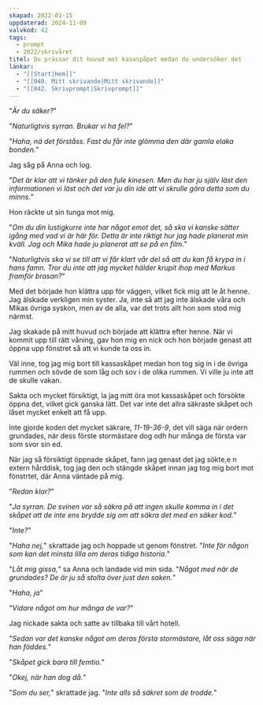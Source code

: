 ```yaml
---
skapad: 2022-01-15
uppdaterad: 2024-11-09
valvkod: 42
tags:
  - prompt
  - 2022/skrivåret
titel: Du prässar dit huvud mot kasaspåpet medan du undersöker det
länkar:
  - "[[Start|Hem]]"
  - "[[040. Mitt skrivande|Mitt skrivande]]"
  - "[[042. Skrivprompt|Skrivprompt]]"
---
```

"*Är du säker?*"

"*Naturligtvis syrran. Brukar vi ha fel?*"

"*Haha, nä det förståss. Fast du får inte glömma den där gamla elaka bonden.*"

Jag såg på Anna och log.

"*Det är klar att vi tänker på den fule kinesen. Men du har ju själv läst den informationen vi läst och det var ju din ide att vi skrulle göra detta som du minns.*"

Hon räckte ut sin tunga mot mig.

"*Om du din lustigkurre inte har något emot det, så ska vi kanske sätter igång med vad vi är här för. Detta är inte riktigt hur jag hade planerat min kväll. Jag och Mika hade ju planerat att se på en film.*"

"*Naturligtvis ska vi se till att vi får klart vår del så att du kan få krypa in i hans famn. Tror du inte att jag mycket hälder krupit ihop med Markus framför brasan?*"

Med det började hon klättra upp för väggen, vilket fick mig att le åt henne. Jag älskade verkligen min syster. Ja, inte så att jag inte älskade våra och Mikas övriga syskon, men av de alla, var det trots allt hon som stod mig närmst.

Jag skakade på mitt huvud och började att klättra efter henne. När vi kommit upp till rätt våning, gav hon mig en nick och hon började genast att öppna upp fönstret så att vi kunde ta oss in.

Väl inne, tog jag mig bort till kassaskåpet medan hon tog sig in i de övriga rummen och sövde de som låg och sov i de olika rummen. Vi ville ju inte att de skulle vakan.

Sakta och mycket försiktigt, la jag mitt öra mot kassaskåpet och försökte öppna det, vilket gick ganska lätt. Det var inte det allra säkraste skåpet och låset mycket enkelt att få upp.

Inte gjorde koden det mycket säkrare, *11-19-36-9*, det vill säga när ordern grundades, när dess förste stormästare dog odh hur många de första var som svor sin ed.

När jag så försiktigt öppnade skåpet, fann jag genast det jag sökte,e n extern hårddisk, tog jag den och stängde skåpet innan jag tog mig bort mot fönstrtet, där Anna väntade på mig.

"*Redan klar?*"

"*Ja syrran. De svinen var så säkra på att ingen skulle komma in i det skåpet att de inte ens brydde sig om att säkra det med en säker kod.*"

"*Inte?*"

"*Haha nej,*" skrattade jag och hoppade ut genom fönstret. "*Inte för någon som kan det minsta lilla om deras tidiga historia.*"

"*Låt mig gissa,*" sa Anna och landade vid min sida. "*Något med när de grundades? De är ju så stolta över just den saken.*"

"*Haha, ja*"

"*Vidare något om hur många de var?*"

Jag nickade sakta och satte av tillbaka till vårt hotell.

"*Sedan var det kanske något om deras första stormästare, låt oss säga när han föddes.*"

"*Skåpet gick bara till femtio.*"

"*Okej, när han dog då.*"

"*Som du ser,*" skrattade jag. "*Inte alls så säkret som de trodde.*"